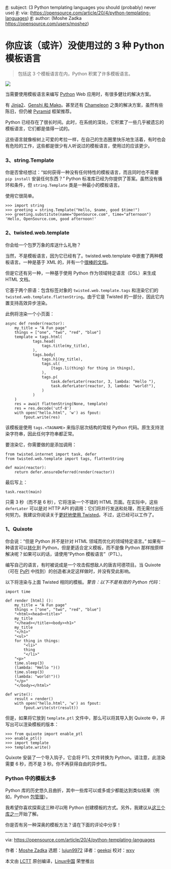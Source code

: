 [#]: collector: (lujun9972)
[#]: translator: (geekpi)
[#]: reviewer: (wxy)
[#]: publisher: (wxy)
[#]: url: (https://linux.cn/article-12252-1.html)
[#]: subject: (3 Python templating languages you should (probably) never use)
[#]: via: (https://opensource.com/article/20/4/python-templating-languages)
[#]: author: (Moshe Zadka https://opensource.com/users/moshez)

你应该（或许）没使用过的 3 种 Python 模板语言
======

> 包括这 3 个模板语言在内，Python 积累了许多模板语言。

![](https://img.linux.net.cn/data/attachment/album/202005/26/110220lxie9osmd592m5ee.jpg)

当需要使用模板语言来编写 [Python][2] Web 应用时，有很多健壮的解决方案。

有 [Jinja2][3]、[Genshi 和 Mako][4]。甚至还有 [Chameleon][5] 之类的解决方案，虽然有些陈旧，但仍被 [Pyramid][6] 框架推荐。

Python 已经存在了很长时间。此时，在系统的深处，它积累了一些几乎被遗忘的模板语言，它们都是值得一试的。

这些语言就像桉树上可爱的考拉一样，在自己的生态圈里快乐地生活着，有时也会有危险的工作，这些都是很少有人听说过的模板语言，使用过的应该更少。

### 3、string.Template

你是否曾经想过：“如何获得一种没有任何特性的模板语言，而且同时也不需要 `pip install` 安装任何东西？” Python 标准库已经为你提供了答案。虽然没有循环和条件，但 `string.Template` 类是一种最小的模板语言。

使用它很简单。

```
>>> import string
>>> greeting = string.Template("Hello, $name, good $time!")
>>> greeting.substitute(name="OpenSource.com", time="afternoon")
'Hello, OpenSource.com, good afternoon!'
```

### 2、twisted.web.template

你会给一个包罗万象的库送什么礼物？

当然，不是模板语言，因为它已经有了。twisted.web.template 中嵌套了两种模板语言。一种是基于 XML 的，并有一个[很棒的文档][7]。

但是它还有另一种，一种基于使用 Python 作为领域特定语言（DSL）来生成 HTML 文档。

它基于两个原语：包含标签对象的 `twisted.web.template.tags` 和渲染它们的 `twisted.web.template.flattenString`。由于它是 Twisted 的一部分，因此它内置支持高效异步渲染。

此例将渲染一个小页面：

```
async def render(reactor):
    my_title = "A Fun page"
    things = ["one", "two", "red", "blue"]
    template = tags.html(
            tags.head(
                tags.title(my_title),
            ),
            tags.body(
                tags.h1(my_title),
                tags.ul(
                    [tags.li(thing) for thing in things],
                ),
                tags.p(
                    task.deferLater(reactor, 3, lambda: "Hello "),
                    task.deferLater(reactor, 3, lambda: "world!"),
                )
            )
    )
    res = await flattenString(None, template)
    res = res.decode('utf-8')
    with open("hello.html", 'w') as fpout:
        fpout.write(res)
```

该模板是使用 `tags.<TAGNAME>` 来指示层次结构的常规 Python 代码。原生支持渲染字符串，因此任何字符串都正常。

要渲染它，你需要做的是添加调用：

```
from twisted.internet import task, defer
from twisted.web.template import tags, flattenString

def main(reactor):
    return defer.ensureDeferred(render(reactor))
```

最后写上：


```
task.react(main)
```

只需 3 秒（而不是 6 秒），它将渲染一个不错的 HTML 页面。在实际中，这些 `deferLater` 可以是对 HTTP API 的调用：它们将并行发送和处理，而无需付出任何努力。我建议你阅读关于[更好地使用 Twisted][8]。不过，这已经可以工作了。

### 1、Quixote

你会说：“但是 Python 并不是针对 HTML 领域而优化的领域特定语言。” 如果有一种语言可以[转化][9]到 Python，但是更适合定义模板，而不是像 Python 那样按原样解决呢？如果可以的话，请使用“Python 模板语言”（PTL）。

编写自己的语言，有时被说成是一个攻击假想敌人的唐吉坷德项目。当 Quixote（可在 [PyPI][10] 中找到）的创造者决定这样做时，并没有受此影响。

以下将渲染与上面 Twisted 相同的模板。*警告：以下不是有效的 Python 代码*：

```
import time

def render [html] ():
    my_title = "A Fun page"
    things = ["one", "two", "red", "blue"]
    "<html><head><title>"
    my_title
    "</head></title><body><h1>"
    my_title
    "</h1>"
    "<ul>"
    for thing in things:
        "<li>"
        thing
        "</li>"
    "<p>"
    time.sleep(3)
    (lambda: "Hello ")()
    time.sleep(3)
    (lambda: "world!")()
    "</p>"
    "</body></html>"

def write():
    result = render()
    with open("hello.html", 'w') as fpout:
        fpout.write(str(result))
```

但是，如果将它放到 `template.ptl` 文件中，那么可以将其导入到 Quixote 中，并写出可以渲染模板的版本：


```
>>> from quixote import enable_ptl
>>> enable_ptl()
>>> import template
>>> template.write()
```

Quixote 安装了一个导入钩子，它会将 PTL 文件转换为 Python。请注意，此渲染需要 6 秒，而不是 3 秒。你不再获得自由的异步性。

### Python 中的模板太多

Python 库的历史悠久且曲折，其中一些库可以或多或少都能达到类似结果（例如，Python [包管理][11]）。

我希望你喜欢探索这三种*可以*用 Python 创建模板的方式。另外，我建议从[这三个库之一][4]开始了解。

你是否有另一种深奥的模板方法？请在下面的评论中分享！

--------------------------------------------------------------------------------

via: https://opensource.com/article/20/4/python-templating-languages

作者：[Moshe Zadka][a]
选题：[lujun9972][b]
译者：[geekpi](https://github.com/geekpi)
校对：[wxy](https://github.com/wxy)

本文由 [LCTT](https://github.com/LCTT/TranslateProject) 原创编译，[Linux中国](https://linux.cn/) 荣誉推出

[a]: https://opensource.com/users/moshez
[b]: https://github.com/lujun9972
[1]: https://opensource.com/sites/default/files/styles/image-full-size/public/lead-images/python-programming-code-keyboard.png?itok=fxiSpmnd (Hands on a keyboard with a Python book )
[2]: https://opensource.com/resources/python
[3]: https://opensource.com/article/20/2/jinja2-cheat-sheet
[4]: https://opensource.com/resources/python/template-libraries
[5]: https://chameleon.readthedocs.io/en/latest/
[6]: https://opensource.com/article/18/5/pyramid-framework
[7]: https://twistedmatrix.com/documents/13.1.0/web/howto/twisted-templates.html
[8]: https://opensource.com/article/20/3/treq-python
[9]: https://en.wikipedia.org/wiki/Source-to-source_compiler
[10]: https://pypi.org/project/Quixote/
[11]: https://opensource.com/article/19/4/managing-python-packages
